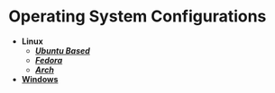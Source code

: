 # Operating System Configurations

- **Linux**
  - **_[Ubuntu Based](./linux/ubuntu/README.md)_**
  - **_[Fedora](./linux/fedora/README.md)_**
  - **_[Arch](./liunx/arch/README.md)_**
- **[Windows](./linux/README.md)**
